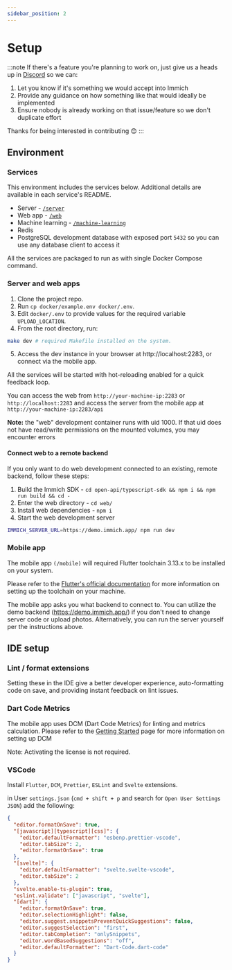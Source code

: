 ```yaml
---
sidebar_position: 2
---
```


# Setup

:::note
If there's a feature you're planning to work on, just give us a heads up in [Discord](https://discord.com/channels/979116623879368755/1071165397228855327) so we can:

1. Let you know if it's something we would accept into Immich
2. Provide any guidance on how something like that would ideally be implemented
3. Ensure nobody is already working on that issue/feature so we don't duplicate effort

Thanks for being interested in contributing 😊
:::

## Environment

### Services

This environment includes the services below. Additional details are available in each service's README.

- Server - [`/server`](https://github.com/immich-app/immich/tree/main/server)
- Web app - [`/web`](https://github.com/immich-app/immich/tree/main/web)
- Machine learning - [`/machine-learning`](https://github.com/immich-app/immich/tree/main/machine-learning)
- Redis
- PostgreSQL development database with exposed port `5432` so you can use any database client to access it

All the services are packaged to run as with single Docker Compose command.

### Server and web apps

1. Clone the project repo.
2. Run `cp docker/example.env docker/.env`.
3. Edit `docker/.env` to provide values for the required variable `UPLOAD_LOCATION`.
4. From the root directory, run:

```bash title="Start development server"
make dev # required Makefile installed on the system.
```

5. Access the dev instance in your browser at http://localhost:2283, or connect via the mobile app.

All the services will be started with hot-reloading enabled for a quick feedback loop.

You can access the web from `http://your-machine-ip:2283` or `http://localhost:2283` and access the server from the mobile app at `http://your-machine-ip:2283/api`

**Note:** the "web" development container runs with uid 1000. If that uid does not have read/write permissions on the mounted volumes, you may encounter errors

#### Connect web to a remote backend

If you only want to do web development connected to an existing, remote backend, follow these steps:

1. Build the Immich SDK - `cd open-api/typescript-sdk && npm i && npm run build && cd -`
2. Enter the web directory - `cd web/`
3. Install web dependencies - `npm i`
4. Start the web development server

```bash
IMMICH_SERVER_URL=https://demo.immich.app/ npm run dev
```

### Mobile app

The mobile app `(/mobile)` will required Flutter toolchain 3.13.x to be installed on your system.

Please refer to the [Flutter's official documentation](https://flutter.dev/docs/get-started/install) for more information on setting up the toolchain on your machine.

The mobile app asks you what backend to connect to. You can utilize the demo backend (https://demo.immich.app/) if you don't need to change server code or upload photos. Alternatively, you can run the server yourself per the instructions above.

## IDE setup

### Lint / format extensions

Setting these in the IDE give a better developer experience, auto-formatting code on save, and providing instant feedback on lint issues.

### Dart Code Metrics

The mobile app uses DCM (Dart Code Metrics) for linting and metrics calculation. Please refer to the [Getting Started](https://dcm.dev/docs/getting-started/#installation) page for more information on setting up DCM

Note: Activating the license is not required.

### VSCode

Install `Flutter`, `DCM`, `Prettier`, `ESLint` and `Svelte` extensions.

in User `settings.json` (`cmd + shift + p` and search for `Open User Settings JSON`) add the following:

```json title="settings.json"
{
  "editor.formatOnSave": true,
  "[javascript][typescript][css]": {
    "editor.defaultFormatter": "esbenp.prettier-vscode",
    "editor.tabSize": 2,
    "editor.formatOnSave": true
  },
  "[svelte]": {
    "editor.defaultFormatter": "svelte.svelte-vscode",
    "editor.tabSize": 2
  },
  "svelte.enable-ts-plugin": true,
  "eslint.validate": ["javascript", "svelte"],
  "[dart]": {
    "editor.formatOnSave": true,
    "editor.selectionHighlight": false,
    "editor.suggest.snippetsPreventQuickSuggestions": false,
    "editor.suggestSelection": "first",
    "editor.tabCompletion": "onlySnippets",
    "editor.wordBasedSuggestions": "off",
    "editor.defaultFormatter": "Dart-Code.dart-code"
  }
}
```
